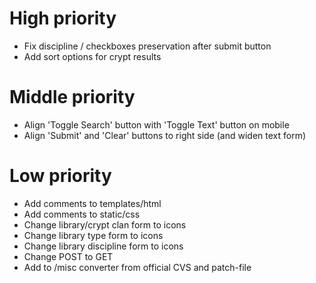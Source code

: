 # High priority
* Fix discipline / checkboxes preservation after submit button 
* Add sort options for crypt results
# Middle priority
* Align 'Toggle Search' button with 'Toggle Text' button on mobile
* Align 'Submit' and 'Clear' buttons to right side (and widen text form)
# Low priority
* Add comments to templates/html
* Add comments to static/css
* Change library/crypt clan form to icons
* Change library type form to icons
* Change library discipline form to icons
* Change POST to GET
* Add to /misc converter from official CVS and patch-file
